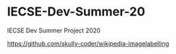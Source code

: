 # IECSE-Dev-Summer-20
IECSE Dev Summer Project 2020

https://github.com/skully-coder/wikipedia-imagelabelling
